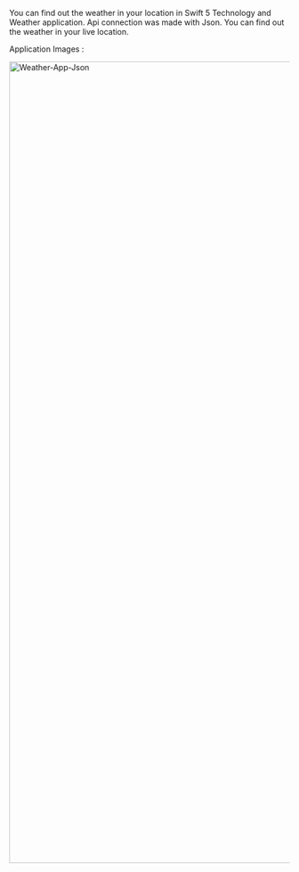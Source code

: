 You can find out the weather in your location in Swift 5 Technology and Weather application. Api connection was made with Json. You can find out the weather in your live location.

Application Images :

<img width="1440" alt="Weather-App-Json" src="https://user-images.githubusercontent.com/98838876/157914927-8c13040a-de7b-41cb-b792-ce5da8c66e49.png">
